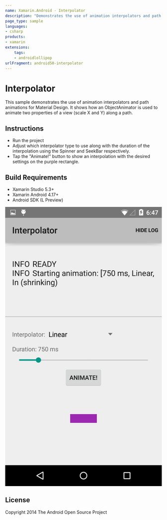 ```yaml
---
name: Xamarin.Android - Interpolator
description: "Demonstrates the use of animation interpolators and path animations for Material Design (Android Lollipop)"
page_type: sample
languages:
- csharp
products:
- xamarin
extensions:
    tags:
    - androidlollipop
urlFragment: android50-interpolator
---
```

# Interpolator

This sample demonstrates the use of animation interpolators and path animations for Material Design. It shows how an ObjectAnimator is used to animate two properties of a view (scale X and Y) along a path.

## Instructions

* Run the project
* Adjust which interpolator type to use along with the duration of the interpolation using the Spinner and SeekBar respectively.
* Tap the "Animate!" button to show an interpolation with the desired settings on the purple rectangle.

## Build Requirements

* Xamarin Studio 5.3+
* Xamarin Android 4.17+
* Android SDK (L Preview)

![Interpolator application screenshot](Screenshots/After.png "Interpolator application screenshot")

## License

Copyright 2014 The Android Open Source Project
